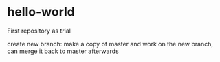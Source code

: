 # hello-world
First repository as trial

create new branch: make a copy of master and work on the new branch, can merge it back to master afterwards


